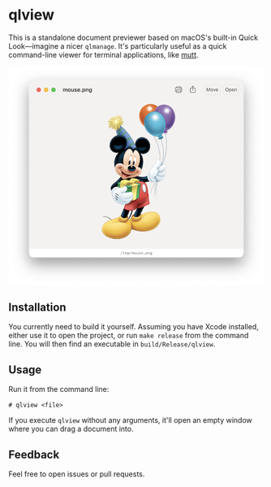 # qlview

This is a standalone document previewer based on macOS's built-in
Quick Look—imagine a nicer `qlmanage`. It's particularly useful as a
quick command-line viewer for terminal applications, like
[mutt](http://www.mutt.org).

![Screenshot](screenshot.png "Screenshot")

## Installation

You currently need to build it yourself. Assuming you have Xcode
installed, either use it to open the project, or run `make release`
from the command line. You will then find an executable in
`build/Release/qlview`.

## Usage

Run it from the command line:

```
# qlview <file>
```

If you execute `qlview` without any arguments, it'll open an empty
window where you can drag a document into.

## Feedback

Feel free to open issues or pull requests.
